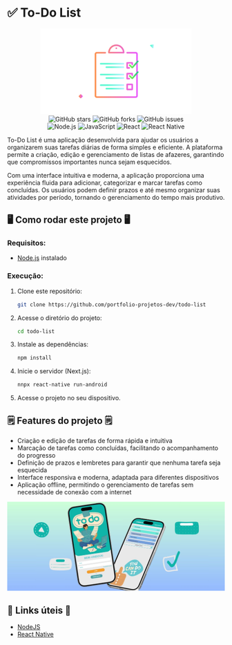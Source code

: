 # ✅ To-Do List

<div align="center">
<img src="https://github.com/portfolio-projetos-dev/todo-list/raw/main/.gitassets/capa.png" width="350" />

<div data-badges>
    <img src="https://img.shields.io/github/stars/portfolio-projetos-dev/todo-list?style=for-the-badge" alt="GitHub stars" />
    <img src="https://img.shields.io/github/forks/portfolio-projetos-dev/todo-list?style=for-the-badge" alt="GitHub forks" />
    <img src="https://img.shields.io/github/issues/portfolio-projetos-dev/todo-list?style=for-the-badge" alt="GitHub issues" />
</div>

<div data-badges>
    <img src="https://img.shields.io/badge/node.js-%2343853D.svg?style=for-the-badge&logo=node.js&logoColor=white" alt="Node.js" />
    <img src="https://img.shields.io/badge/javascript-%23F7DF1E.svg?style=for-the-badge&logo=javascript&logoColor=black" alt="JavaScript" />
    <img src="https://img.shields.io/badge/react-%2320232a.svg?style=for-the-badge&logo=react&logoColor=%2361DAFB" alt="React" />
    <img src="https://img.shields.io/badge/react%20native-%2361DAFB.svg?style=for-the-badge&logo=react&logoColor=white" alt="React Native" />
</div>
</div>

To-Do List é uma aplicação desenvolvida para ajudar os usuários a organizarem suas tarefas diárias de forma simples e eficiente. A plataforma permite a criação, edição e gerenciamento de listas de afazeres, garantindo que compromissos importantes nunca sejam esquecidos.

Com uma interface intuitiva e moderna, a aplicação proporciona uma experiência fluida para adicionar, categorizar e marcar tarefas como concluídas. Os usuários podem definir prazos e até mesmo organizar suas atividades por período, tornando o gerenciamento do tempo mais produtivo.

## 🖥️ Como rodar este projeto 🖥️

### Requisitos:

- [Node.js](https://nodejs.org/pt) instalado

### Execução:

1. Clone este repositório:

   ```sh
   git clone https://github.com/portfolio-projetos-dev/todo-list
   ```

2. Acesse o diretório do projeto:

   ```sh
   cd todo-list
   ```

3. Instale as dependências:

   ```sh
   npm install
   ```

4. Inicie o servidor (Next.js):

   ```sh
   nnpx react-native run-android
   ```

5. Acesse o projeto no seu dispositivo.

## 🗒️ Features do projeto 🗒️

- Criação e edição de tarefas de forma rápida e intuitiva
- Marcação de tarefas como concluídas, facilitando o acompanhamento do progresso
- Definição de prazos e lembretes para garantir que nenhuma tarefa seja esquecida
- Interface responsiva e moderna, adaptada para diferentes dispositivos
- Aplicação offline, permitindo o gerenciamento de tarefas sem necessidade de conexão com a internet

![](https://github.com/portfolio-projetos-dev/todo-list/raw/main/.gitassets/2.jpg)

## 💎 Links úteis 💎

- [NodeJS](https://nodejs.org/docs/latest/api/)
- [React Native](https://reactnative.dev/docs/environment-setup)

